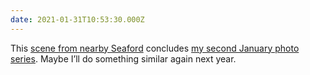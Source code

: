 ```yaml
---
date: 2021-01-31T10:53:30.000Z
---
```

This [scene from nearby Seaford](/2021/031/p1/) concludes [my second January photo series](/collections/stay_at_home/). Maybe I’ll do something similar again next year.
